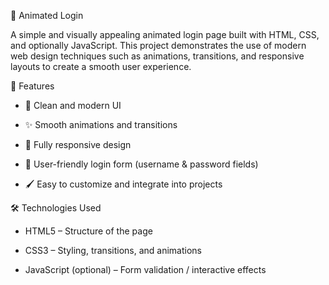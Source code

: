 🔐 Animated Login

A simple and visually appealing animated login page built with HTML, CSS, and optionally JavaScript. This project demonstrates the use of modern web design techniques such as animations, transitions, and responsive layouts to create a smooth user experience.



🚀 Features

* 🎨 Clean and modern UI

* ✨ Smooth animations and transitions

* 📱 Fully responsive design

* 🔑 User-friendly login form (username & password fields)

* 🖌️ Easy to customize and integrate into projects



🛠️ Technologies Used

* HTML5 – Structure of the page

* CSS3 – Styling, transitions, and animations

* JavaScript (optional) – Form validation / interactive effects
